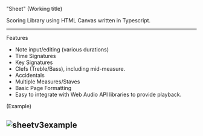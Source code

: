 "Sheet" (Working title)

Scoring Library using HTML Canvas written in Typescript.

---

Features

- Note input/editing (various durations)
- Time Signatures
- Key Signatures
- Clefs (Treble/Bass), including mid-measure.
- Accidentals
- Multiple Measures/Staves
- Basic Page Formatting
- Easy to integrate with Web Audio API libraries to provide playback.


(Example)

![sheetv3example](https://github.com/user-attachments/assets/db0a6d5f-d82c-4a06-9a01-b4de0161bc77)
---
